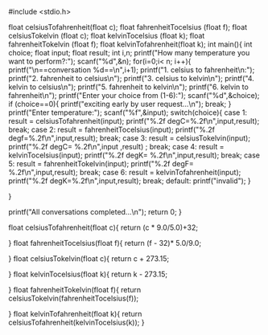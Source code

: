 #include <stdio.h>

float celsiusTofahrenheit(float c);
float fahrenheitTocelsius (float f);
float celsiusTokelvin (float c);
float kelvinTocelsius (float k);
float fahrenheitTokelvin (float f);
float kelvinTofahrenheit(float k);
int main(){
int choice;
float input;
float result;
int i,n;
printf("How many temperature you want to perform?:");
scanf("%d",&n);
for(i=0;i< n; i++){
    printf("\n==conversation %d==\n",i+1);
    printf("1. celsius to fahrenheit\n:");
    printf("2. fahrenheit to celsius\n");
    printf("3. celsius to kelvin\n");
    printf("4. kelvin to celsius\n");
    printf("5. fahrenheit to kelvin\n");
    printf("6. kelvin to fahrenheit\n");
    printf("Enter your choice from (1-6):");
    scanf("%d",&choice);
    if (choice==0){
        printf("exciting early by user request...\n");
        break;
    }
    printf("Enter temperature:");
    scanf("%f",&input);
    switch(choice){
    case 1:
        result = celsiusTofahrenheit(input);
        printf("%.2f degC=%.2f\n",input,result);
        break;
    case 2:
        result = fahrenheitTocelsius(input);
        printf("%.2f degf=%.2f\n",input,result);
        break;
    case 3:
        result = celsiusTokelvin(input);
        printf("%.2f degC= %.2f\n",input ,result) ;
        break;
    case 4:
    result = kelvinTocelsius(input);
    printf("%.2f degK= %.2f\n",input,result);
    break;
    case 5:
    result = fahrenheitTokelvin(input);
    printf("%.2f degF= %.2f\n",input,result);
    break;
    case 6:
    result = kelvinTofahrenheit(input);
    printf("%.2f degK=%.2f\n",input,result);
    break;
    default:
    printf("invalid");
    }

}

printf("All conversations completed...\n");
return 0;
}

float celsiusTofahrenheit(float c){
    return (c * 9.0/5.0)+32;

}
float fahrenheitTocelsius(float f){
    return (f - 32)* 5.0/9.0;

}
float celsiusTokelvin(float c){
    return c + 273.15;

}
float kelvinTocelsius(float k){
    return k - 273.15;

}
float fahrenheitTokelvin(float f){
    return celsiusTokelvin(fahrenheitTocelsius(f));

}
float kelvinTofahrenheit(float k){
    return celsiusTofahrenheit(kelvinTocelsius(k));
}
